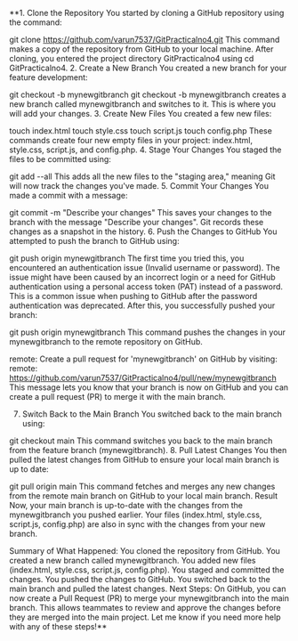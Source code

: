 **1. Clone the Repository
You started by cloning a GitHub repository using the command:

git clone https://github.com/varun7537/GitPracticalno4.git
This command makes a copy of the repository from GitHub to your local machine.
After cloning, you entered the project directory GitPracticalno4 using cd GitPracticalno4.
2. Create a New Branch
You created a new branch for your feature development:


git checkout -b mynewgitbranch
git checkout -b mynewgitbranch creates a new branch called mynewgitbranch and switches to it.
This is where you will add your changes.
3. Create New Files
You created a few new files:


touch index.html
touch style.css
touch script.js
touch config.php
These commands create four new empty files in your project: index.html, style.css, script.js, and config.php.
4. Stage Your Changes
You staged the files to be committed using:


git add --all
This adds all the new files to the "staging area," meaning Git will now track the changes you've made.
5. Commit Your Changes
You made a commit with a message:


git commit -m "Describe your changes"
This saves your changes to the branch with the message "Describe your changes". Git records these changes as a snapshot in the history.
6. Push the Changes to GitHub
You attempted to push the branch to GitHub using:


git push origin mynewgitbranch
The first time you tried this, you encountered an authentication issue (Invalid username or password).
The issue might have been caused by an incorrect login or a need for GitHub authentication using a personal access token (PAT) instead of a password. This is a common issue when pushing to GitHub after the password authentication was deprecated.
After this, you successfully pushed your branch:


git push origin mynewgitbranch
This command pushes the changes in your mynewgitbranch to the remote repository on GitHub.


remote: Create a pull request for 'mynewgitbranch' on GitHub by visiting:
remote: https://github.com/varun7537/GitPracticalno4/pull/new/mynewgitbranch
This message lets you know that your branch is now on GitHub and you can create a pull request (PR) to merge it with the main branch.


7. Switch Back to the Main Branch
You switched back to the main branch using:


git checkout main
This command switches you back to the main branch from the feature branch (mynewgitbranch).
8. Pull Latest Changes
You then pulled the latest changes from GitHub to ensure your local main branch is up to date:


git pull origin main
This command fetches and merges any new changes from the remote main branch on GitHub to your local main branch.
Result
Now, your main branch is up-to-date with the changes from the mynewgitbranch you pushed earlier. Your files (index.html, style.css, script.js, config.php) are also in sync with the changes from your new branch.

Summary of What Happened:
You cloned the repository from GitHub.
You created a new branch called mynewgitbranch.
You added new files (index.html, style.css, script.js, config.php).
You staged and committed the changes.
You pushed the changes to GitHub.
You switched back to the main branch and pulled the latest changes.
Next Steps:
On GitHub, you can now create a Pull Request (PR) to merge your mynewgitbranch into the main branch. This allows teammates to review and approve the changes before they are merged into the main project.
Let me know if you need more help with any of these steps!**
